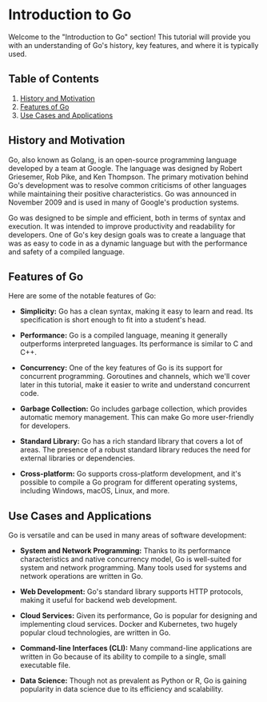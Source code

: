 # Introduction to Go

Welcome to the "Introduction to Go" section! This tutorial will provide you with an understanding of Go's history, key features, and where it is typically used.

## Table of Contents

1. [History and Motivation](#history-and-motivation)
2. [Features of Go](#features-of-go)
3. [Use Cases and Applications](#use-cases-and-applications)

## History and Motivation

Go, also known as Golang, is an open-source programming language developed by a team at Google. The language was designed by Robert Griesemer, Rob Pike, and Ken Thompson. The primary motivation behind Go's development was to resolve common criticisms of other languages while maintaining their positive characteristics. Go was announced in November 2009 and is used in many of Google's production systems.

Go was designed to be simple and efficient, both in terms of syntax and execution. It was intended to improve productivity and readability for developers. One of Go's key design goals was to create a language that was as easy to code in as a dynamic language but with the performance and safety of a compiled language.

## Features of Go

Here are some of the notable features of Go:

- **Simplicity:** Go has a clean syntax, making it easy to learn and read. Its specification is short enough to fit into a student's head.

- **Performance:** Go is a compiled language, meaning it generally outperforms interpreted languages. Its performance is similar to C and C++.

- **Concurrency:** One of the key features of Go is its support for concurrent programming. Goroutines and channels, which we'll cover later in this tutorial, make it easier to write and understand concurrent code.

- **Garbage Collection:** Go includes garbage collection, which provides automatic memory management. This can make Go more user-friendly for developers.

- **Standard Library:** Go has a rich standard library that covers a lot of areas. The presence of a robust standard library reduces the need for external libraries or dependencies.

- **Cross-platform:** Go supports cross-platform development, and it's possible to compile a Go program for different operating systems, including Windows, macOS, Linux, and more.

## Use Cases and Applications

Go is versatile and can be used in many areas of software development:

- **System and Network Programming:** Thanks to its performance characteristics and native concurrency model, Go is well-suited for system and network programming. Many tools used for systems and network operations are written in Go.

- **Web Development:** Go's standard library supports HTTP protocols, making it useful for backend web development.

- **Cloud Services:** Given its performance, Go is popular for designing and implementing cloud services. Docker and Kubernetes, two hugely popular cloud technologies, are written in Go.

- **Command-line Interfaces (CLI):** Many command-line applications are written in Go because of its ability to compile to a single, small executable file.

- **Data Science:** Though not as prevalent as Python or R, Go is gaining popularity in data science due to its efficiency and scalability.
